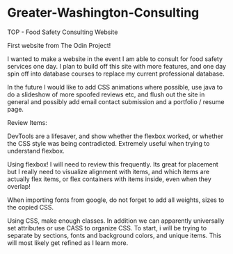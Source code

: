 # Greater-Washington-Consulting
TOP - Food Safety Consulting Website

First website from The Odin Project!

I wanted to make a website in the event I am able to consult for food safety services one day. I plan to build off this site with more features, and one day spin off into database courses to replace my current professional database. 

In the future I would like to add CSS animations where possible, use java to do a slideshow of more spoofed reviews etc, and flush out the site in general and possibly add email contact submission and a portfolio / resume page.

Review Items:

DevTools are a lifesaver, and show whether the flexbox worked, or whether the CSS style was being contradicted. Extremely useful when trying to understand flexbox. 

Using flexbox! I will need to review this frequently. Its great for placement but I really need to visualize alignment with items, and which items are actually flex items, or flex containers with items inside, even when they overlap!

When importing fonts from google, do not forget to add all weights, sizes to the copied CSS.

Using CSS, make enough classes. In addition we can apparently universally set attributes or use CASS to organize CSS. To start, i will be trying to separate by sections, fonts and background colors, and unique items. This will most likely get refined as I learn more.



